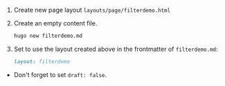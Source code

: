1. Create new page layout `layouts/page/filterdemo.html`

1. Create an empty content file.

    ```bash
    hugo new filterdemo.md
    ```

1. Set to use the layout created above in the frontmatter of `filterdemo.md`:

    ```markdown
    layout: filterdemo
    ```

* Don't forget to set `draft: false`.

